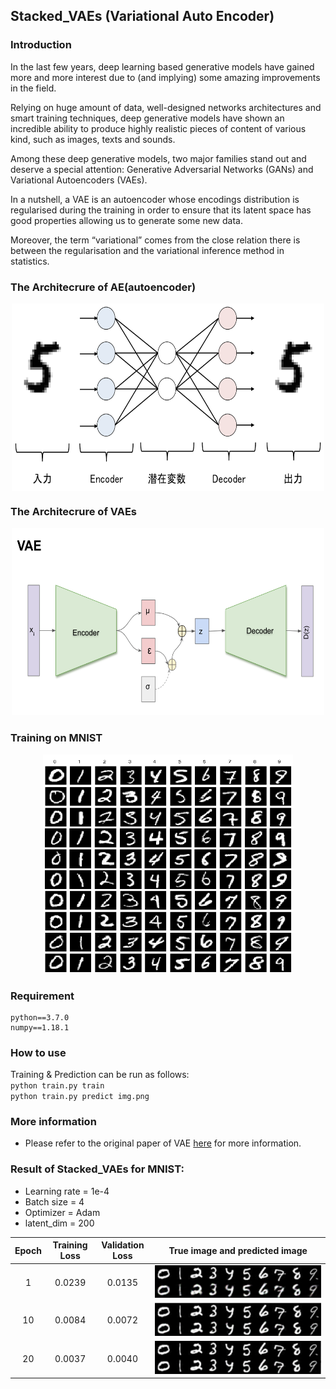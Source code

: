 ## Stacked_VAEs (Variational Auto Encoder)

### Introduction
In the last few years, deep learning based generative models have gained more and more interest due to (and implying) some amazing improvements in the field.  

Relying on huge amount of data, well-designed networks architectures and smart training techniques, deep generative models have shown an incredible ability to produce highly realistic pieces of content of various kind, such as images, texts and sounds.   

Among these deep generative models, two major families stand out and deserve a special attention: Generative Adversarial Networks (GANs) and Variational Autoencoders (VAEs).   

In a nutshell, a VAE is an autoencoder whose encodings distribution is regularised during the training in order to ensure that its latent space has good properties allowing us to generate some new data.   

Moreover, the term “variational” comes from the close relation there is between the regularisation and the variational inference method in statistics.


### The Architecrure of AE(autoencoder)
<center>

<img src="img/1.png" align="center" width="500" height="300"/>
</center>     

### The Architecrure of VAEs
<center>   
<img src="img/vae.png" width="500" height="300"/>   
</center>   

### Training on MNIST
<p></p>
<center>
<img src="img/mnist.png" width="400" height="350"/>
</center>

### Requirement
```
python==3.7.0
numpy==1.18.1
```
### How to use
Training & Prediction can be run as follows:    
`python train.py train`  
`python train.py predict img.png`  


### More information
* Please refer to the original paper of VAE [here](https://towardsdatascience.com/understanding-variational-autoencoders-vaes-f70510919f73) for more information.

### Result of Stacked_VAEs for MNIST:   
* Learning rate = 1e-4
* Batch size = 4  
* Optimizer = Adam   
* latent_dim = 200

Epoch | Training Loss |  Validation Loss  | True image and predicted image
:---: | :---: | :---: | :---:
1 | 0.0239| 0.0135 | <img src="img/stacked1.png" />
10 | 0.0084 | 0.0072 | <img src="img/epoch10.png" />
20 | 0.0037 | 0.0040 | <img src="img/epoch20.png" />
